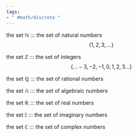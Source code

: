 ```yaml
---
tags:
- " #math/discrete "
---
```


the set $\mathbb{N}$ ::: the set of natural numbers $$\{1,2,3,...\}$$ <!--SR:!2024-12-05,513,310-->

the set $\mathbb{Z}$ ::: the set of integers $$\{...-3,-2,-1,0,1,2,3...\}$$ <!--SR:!2024-12-03,511,310-->

the set $\mathbb{Q}$ ::: the set of rational numbers <!--SR:!2023-11-04,116,190-->

the set $\mathbb{A}$ ::: the set of algebraic numbers <!--SR:!2023-11-01,163,230-->

the set $\mathbb{R}$ ::: the set of real numbers <!--SR:!2024-04-27,230,290-->

the set $\mathbb{I}$ ::: the set of imaginary numbers <!--SR:!2024-12-04,512,310-->

the set $\mathbb{C}$ ::: the set of complex numbers <!--SR:!2024-12-02,510,310-->